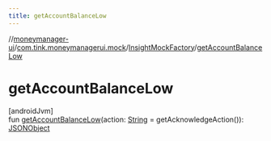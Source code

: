 ```yaml
---
title: getAccountBalanceLow
---
```

//[moneymanager-ui](../../../index.html)/[com.tink.moneymanagerui.mock](../index.html)/[InsightMockFactory](index.html)/[getAccountBalanceLow](get-account-balance-low.html)



# getAccountBalanceLow



[androidJvm]\
fun [getAccountBalanceLow](get-account-balance-low.html)(action: [String](https://kotlinlang.org/api/latest/jvm/stdlib/kotlin/-string/index.html) = getAcknowledgeAction()): [JSONObject](https://developer.android.com/reference/kotlin/org/json/JSONObject.html)




